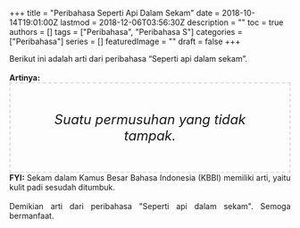 +++
title = "Peribahasa Seperti Api Dalam Sekam"
date = 2018-10-14T19:01:00Z
lastmod = 2018-12-06T03:56:30Z
description = ""
toc = true
authors = []
tags = ["Peribahasa", "Peribahasa S"]
categories = ["Peribahasa"]
series = []
featuredImage = ""
draft = false
+++

<div dir="ltr" style="text-align: left;" trbidi="on"><div style="text-align: justify;">Berikut ini adalah arti dari peribahasa “Seperti api dalam sekam”.</div><br /><div style="text-align: justify;"><b>Artinya:</b></div><div style="border: 2px dashed #ddd; font-size: 24px; height: auto; margin: 0 auto; padding: 50px; text-align: center; width: auto;"><i>Suatu permusuhan yang tidak tampak.</i></div><div style="text-align: justify;"><b>FYI:</b> Sekam dalam Kamus Besar Bahasa Indonesia (KBBI) memiliki arti, yaitu kulit padi sesudah ditumbuk.</div><div style="text-align: justify;"><br /></div><div style="text-align: justify;">Demikian arti dari peribahasa "Seperti api dalam sekam". Semoga bermanfaat.</div></div>
